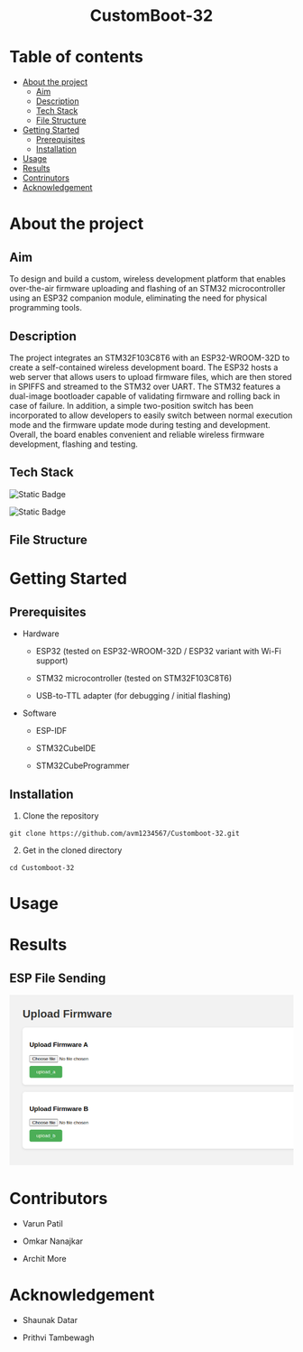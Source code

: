 <p>
<h1 align = "center" > <strong>CustomBoot-32</strong> <br></h1>
</p>

# Table of contents

- [About the project](#about-the-project)
    - [Aim](#aim)
    - [Description](#description)
    - [Tech Stack](#tech-stack)
    - [File Structure](#file-structure)
- [Getting Started](#getting-started)
    - [Prerequisites](#prerequisites)
    - [Installation](#installation)
- [Usage](#usage)
- [Results](#results)
- [Contrinutors](#contributors)
- [Acknowledgement](#acknowledgement)

# About the project
## Aim
To design and build a custom, wireless development platform that enables over-the-air firmware uploading and flashing of an STM32 microcontroller using an ESP32 companion module, eliminating the need for physical programming tools.

## Description
The project integrates an STM32F103C8T6 with an ESP32-WROOM-32D to create a self-contained wireless development board. The ESP32 hosts a web server that allows users to upload firmware files, which are then stored in SPIFFS and streamed to the STM32 over UART. The STM32 features a dual-image bootloader capable of validating firmware and rolling back in case of failure. In addition, a simple two-position switch has been incorporated to allow developers to easily switch between normal execution mode and the firmware update mode during testing and development. Overall, the board enables convenient and reliable wireless firmware development, flashing and testing.

## Tech Stack
![Static Badge](https://img.shields.io/badge/Embedded_C-blue?style=for-the-badge&logo=C&labelColor=black)

![Static Badge](https://img.shields.io/badge/PCB%20Designing-green?style=for-the-badge)


## File Structure

# Getting Started
## Prerequisites 
- Hardware
    - ESP32 (tested on ESP32-WROOM-32D / ESP32 variant with Wi-Fi support)

    - STM32 microcontroller (tested on STM32F103C8T6)

    - USB-to-TTL adapter (for debugging / initial flashing)
- Software 
    - ESP-IDF

    - STM32CubeIDE 

    - STM32CubeProgrammer

## Installation
1) Clone the repository<br>
```
git clone https://github.com/avm1234567/Customboot-32.git
```

2) Get in the cloned directory<br>
```
cd Customboot-32
```

# Usage




# Results
## ESP File Sending 
![esp file sending](assests/website.png)

# Contributors
- Varun Patil

- Omkar Nanajkar

- Archit More

# Acknowledgement
- Shaunak Datar

- Prithvi Tambewagh


